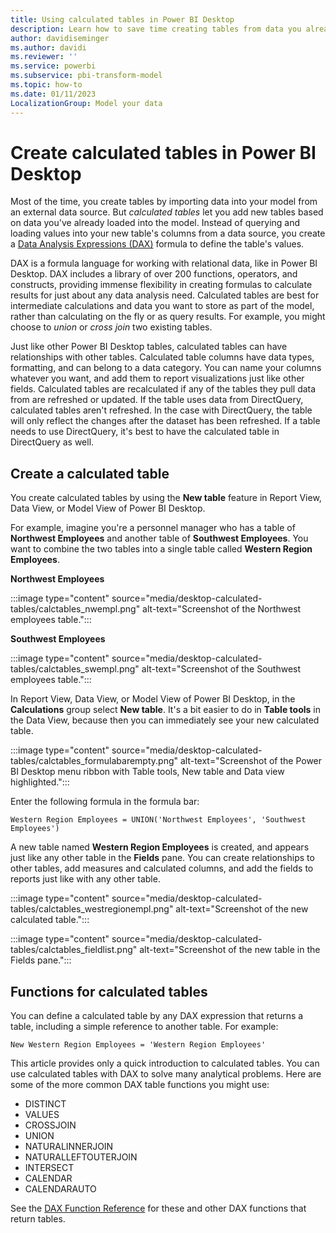 ```yaml
---
title: Using calculated tables in Power BI Desktop
description: Learn how to save time creating tables from data you already have loaded in Power BI Desktop by using calculated tables.
author: davidiseminger
ms.author: davidi
ms.reviewer: ''
ms.service: powerbi
ms.subservice: pbi-transform-model
ms.topic: how-to
ms.date: 01/11/2023
LocalizationGroup: Model your data
---
```


# Create calculated tables in Power BI Desktop

Most of the time, you create tables by importing data into your model from an external data source. But *calculated tables* let you add new tables based on data you've already loaded into the model. Instead of querying and loading values into your new table's columns from a data source, you create a [Data Analysis Expressions (DAX)](/dax/index) formula to define the table's values.

DAX is a formula language for working with relational data, like in Power BI Desktop. DAX includes a library of over 200 functions, operators, and constructs, providing immense flexibility in creating formulas to calculate results for just about any data analysis need. Calculated tables are best for intermediate calculations and data you want to store as part of the model, rather than calculating on the fly or as query results. For example, you might choose to *union* or *cross join* two existing tables.

Just like other Power BI Desktop tables, calculated tables can have relationships with other tables. Calculated table columns have data types, formatting, and can belong to a data category. You can name your columns whatever you want, and add them to report visualizations just like other fields. Calculated tables are recalculated if any of the tables they pull data from are refreshed or updated. If the table uses data from DirectQuery, calculated tables aren't refreshed. In the case with DirectQuery, the table will only reflect the changes after the dataset has been refreshed. If a table needs to use DirectQuery, it's best to have the calculated table in DirectQuery as well.

## Create a calculated table

You create calculated tables by using the **New table** feature in Report View, Data View, or Model View of Power BI Desktop.

For example, imagine you're a personnel manager who has a table of **Northwest Employees** and another table of **Southwest Employees**. You want to combine the two tables into a single table called **Western Region Employees**.

**Northwest Employees**

 :::image type="content" source="media/desktop-calculated-tables/calctables_nwempl.png" alt-text="Screenshot of the Northwest employees table.":::

**Southwest Employees**

 :::image type="content" source="media/desktop-calculated-tables/calctables_swempl.png" alt-text="Screenshot of the Southwest employees table.":::

In Report View, Data View, or Model View of Power BI Desktop, in the **Calculations** group select **New table**. It's a bit easier to do in **Table tools** in the Data View, because then you can immediately see your new calculated table.

 :::image type="content" source="media/desktop-calculated-tables/calctables_formulabarempty.png" alt-text="Screenshot of the Power BI Desktop menu ribbon with Table tools, New table and Data view highlighted.":::

Enter the following formula in the formula bar:

```dax
Western Region Employees = UNION('Northwest Employees', 'Southwest Employees')
```

A new table named **Western Region Employees** is created, and appears just like any other table in the **Fields** pane. You can create relationships to other tables, add measures and calculated columns, and add the fields to reports just like with any other table.

 :::image type="content" source="media/desktop-calculated-tables/calctables_westregionempl.png" alt-text="Screenshot of the new calculated table.":::

 :::image type="content" source="media/desktop-calculated-tables/calctables_fieldlist.png" alt-text="Screenshot of the new table in the Fields pane.":::

## Functions for calculated tables

You can define a calculated table by any DAX expression that returns a table, including a simple reference to another table. For example:

```dax
New Western Region Employees = 'Western Region Employees'
```

This article provides only a quick introduction to calculated tables. You can use calculated tables with DAX to solve many analytical problems. Here are some of the more common DAX table functions you might use:

* DISTINCT
* VALUES
* CROSSJOIN
* UNION
* NATURALINNERJOIN
* NATURALLEFTOUTERJOIN
* INTERSECT
* CALENDAR
* CALENDARAUTO

See the [DAX Function Reference](/dax/dax-function-reference) for these and other DAX functions that return tables.
